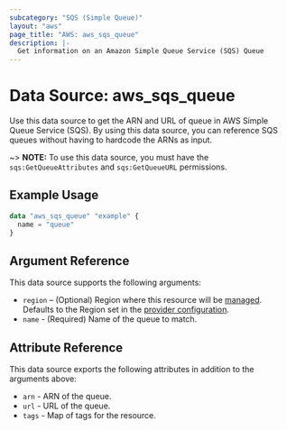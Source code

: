 ```yaml
---
subcategory: "SQS (Simple Queue)"
layout: "aws"
page_title: "AWS: aws_sqs_queue"
description: |-
  Get information on an Amazon Simple Queue Service (SQS) Queue
---
```


# Data Source: aws_sqs_queue

Use this data source to get the ARN and URL of queue in AWS Simple Queue Service (SQS).
By using this data source, you can reference SQS queues without having to hardcode
the ARNs as input.

~> **NOTE:** To use this data source, you must have the `sqs:GetQueueAttributes` and `sqs:GetQueueURL` permissions.

## Example Usage

```terraform
data "aws_sqs_queue" "example" {
  name = "queue"
}
```

## Argument Reference

This data source supports the following arguments:

* `region` – (Optional) Region where this resource will be [managed](https://docs.aws.amazon.com/general/latest/gr/rande.html#regional-endpoints). Defaults to the Region set in the [provider configuration](https://registry.terraform.io/providers/hashicorp/aws/latest/docs#aws-configuration-reference).
* `name` - (Required) Name of the queue to match.

## Attribute Reference

This data source exports the following attributes in addition to the arguments above:

* `arn` - ARN of the queue.
* `url` - URL of the queue.
* `tags` - Map of tags for the resource.
